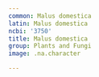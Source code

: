 ```yaml
---
common: Malus domestica
latin: Malus domestica
ncbi: '3750'
title: Malus domestica
group: Plants and Fungi
image: .na.character

---
```

